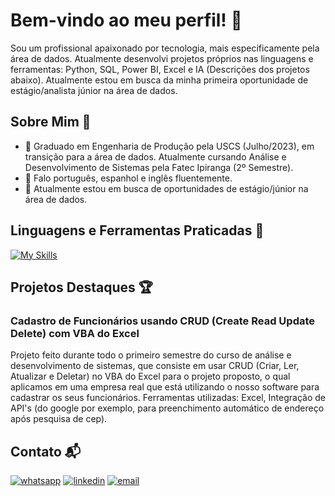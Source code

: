 # Bem-vindo ao meu perfil! 👋

Sou um profissional apaixonado por tecnologia, mais especificamente pela área de dados. Atualmente desenvolvi projetos próprios nas linguagens e ferramentas: Python, SQL, Power BI, Excel e IA (Descrições dos projetos abaixo). 
Atualmente estou em busca da minha primeira oportunidade de estágio/analista júnior na área de dados.

## Sobre Mim 🙂

- 🔭 Graduado em Engenharia de Produção pela USCS (Julho/2023), em transição para a área de dados. Atualmente cursando Análise e Desenvolvimento de Sistemas pela Fatec Ipiranga (2º Semestre).
- 🚀 Falo português, espanhol e inglês fluentemente.
- 💼 Atualmente estou em busca de oportunidades de estágio/júnior na área de dados.

## Linguagens e Ferramentas Praticadas 🚀

[![My Skills](https://skillicons.dev/icons?i=py,github,git)](https://skillicons.dev)

## Projetos Destaques 🏆

### Cadastro de Funcionários usando CRUD (Create Read Update Delete) com VBA do Excel 
Projeto feito durante todo o primeiro semestre do curso de análise e desenvolvimento de sistemas, que consiste em usar CRUD (Criar, Ler, Atualizar e Deletar) no VBA do Excel para o projeto proposto, o qual aplicamos em uma empresa real que está utilizando o nosso software para cadastrar os seus funcionários.
Ferramentas utilizadas: Excel, Integração de API's (do google por exemplo, para preenchimento automático de endereço após pesquisa de cep).


## Contato 📬

[![whatsapp](https://img.shields.io/badge/WhatsApp-25D366?style=for-the-badge&logo=whatsapp&logoColor=white)](https://wa.me/5511992550740)
[![linkedin](https://img.shields.io/badge/LinkedIn-0077B5?style=for-the-badge&logo=linkedin&logoColor=white)](https://www.linkedin.com/in/felipezanirato/)
[![email](https://img.shields.io/badge/Gmail-D14836?style=for-the-badge&logo=gmail&logoColor=white)](mailto:felipe.zanirato01@gmail.com)















































































